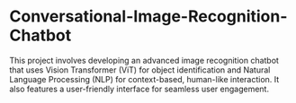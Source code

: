 # Conversational-Image-Recognition-Chatbot
This project involves developing an advanced image recognition chatbot that uses Vision Transformer (ViT) for object identification and Natural Language Processing (NLP) for context-based, human-like interaction. It also features a user-friendly interface for seamless user engagement.
